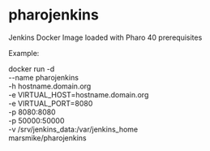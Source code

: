 # pharojenkins
Jenkins Docker Image loaded with Pharo 40 prerequisites

Example:

docker run -d \
  --name pharojenkins \
  -h hostname.domain.org \
  -e VIRTUAL_HOST=hostname.domain.org \
  -e VIRTUAL_PORT=8080 \
  -p 8080:8080 \
  -p 50000:50000 \
  -v /srv/jenkins_data:/var/jenkins_home \
  marsmike/pharojenkins
